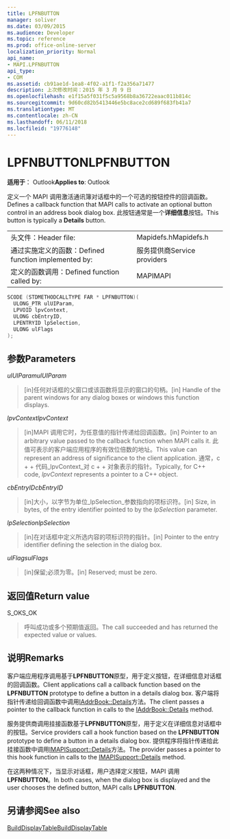```yaml
---
title: LPFNBUTTON
manager: soliver
ms.date: 03/09/2015
ms.audience: Developer
ms.topic: reference
ms.prod: office-online-server
localization_priority: Normal
api_name:
- MAPI.LPFNBUTTON
api_type:
- COM
ms.assetid: cb91ae1d-1ea8-4f02-a1f1-f2a356a71477
description: 上次修改时间：2015 年 3 月 9 日
ms.openlocfilehash: e1f15a5f031f5c5a9568b8a36722eaac011b814c
ms.sourcegitcommit: 9d60cd82b5413446e5bc8ace2cd689f683fb41a7
ms.translationtype: MT
ms.contentlocale: zh-CN
ms.lasthandoff: 06/11/2018
ms.locfileid: "19776148"
---
```

# <a name="lpfnbutton"></a><span data-ttu-id="be924-103">LPFNBUTTON</span><span class="sxs-lookup"><span data-stu-id="be924-103">LPFNBUTTON</span></span>

  
  
<span data-ttu-id="be924-104">**适用于**： Outlook</span><span class="sxs-lookup"><span data-stu-id="be924-104">**Applies to**: Outlook</span></span> 
  
<span data-ttu-id="be924-105">定义一个 MAPI 调用激活通讯簿对话框中的一个可选的按钮控件的回调函数。</span><span class="sxs-lookup"><span data-stu-id="be924-105">Defines a callback function that MAPI calls to activate an optional button control in an address book dialog box.</span></span> <span data-ttu-id="be924-106">此按钮通常是一个**详细信息**按钮。</span><span class="sxs-lookup"><span data-stu-id="be924-106">This button is typically a **Details** button.</span></span> 
  
|||
|:-----|:-----|
|<span data-ttu-id="be924-107">头文件：</span><span class="sxs-lookup"><span data-stu-id="be924-107">Header file:</span></span>  <br/> |<span data-ttu-id="be924-108">Mapidefs.h</span><span class="sxs-lookup"><span data-stu-id="be924-108">Mapidefs.h</span></span>  <br/> |
|<span data-ttu-id="be924-109">通过实施定义的函数：</span><span class="sxs-lookup"><span data-stu-id="be924-109">Defined function implemented by:</span></span>  <br/> |<span data-ttu-id="be924-110">服务提供商</span><span class="sxs-lookup"><span data-stu-id="be924-110">Service providers</span></span>  <br/> |
|<span data-ttu-id="be924-111">定义的函数调用：</span><span class="sxs-lookup"><span data-stu-id="be924-111">Defined function called by:</span></span>  <br/> |<span data-ttu-id="be924-112">MAPI</span><span class="sxs-lookup"><span data-stu-id="be924-112">MAPI</span></span>  <br/> |
   
```cpp
SCODE (STDMETHODCALLTYPE FAR * LPFNBUTTON)(
  ULONG_PTR ulUIParam,
  LPVOID lpvContext,
  ULONG cbEntryID,
  LPENTRYID lpSelection,
  ULONG ulFlags
);
```

## <a name="parameters"></a><span data-ttu-id="be924-113">参数</span><span class="sxs-lookup"><span data-stu-id="be924-113">Parameters</span></span>

 <span data-ttu-id="be924-114">_ulUIParam_</span><span class="sxs-lookup"><span data-stu-id="be924-114">_ulUIParam_</span></span>
  
> <span data-ttu-id="be924-115">[in]任何对话框的父窗口或该函数将显示的窗口的句柄。</span><span class="sxs-lookup"><span data-stu-id="be924-115">[in] Handle of the parent windows for any dialog boxes or windows this function displays.</span></span>
    
 <span data-ttu-id="be924-116">_lpvContext_</span><span class="sxs-lookup"><span data-stu-id="be924-116">_lpvContext_</span></span>
  
> <span data-ttu-id="be924-117">[in]MAPI 调用它时，为任意值的指针传递给回调函数。</span><span class="sxs-lookup"><span data-stu-id="be924-117">[in] Pointer to an arbitrary value passed to the callback function when MAPI calls it.</span></span> <span data-ttu-id="be924-118">此值可表示的客户端应用程序的有效位倍数的地址。</span><span class="sxs-lookup"><span data-stu-id="be924-118">This value can represent an address of significance to the client application.</span></span> <span data-ttu-id="be924-119">通常，c + + 代码_lpvContext_对 c + + 对象表示的指针。</span><span class="sxs-lookup"><span data-stu-id="be924-119">Typically, for C++ code,  _lpvContext_ represents a pointer to a C++ object.</span></span> 
    
 <span data-ttu-id="be924-120">_cbEntryID_</span><span class="sxs-lookup"><span data-stu-id="be924-120">_cbEntryID_</span></span>
  
> <span data-ttu-id="be924-121">[in]大小，以字节为单位_lpSelection_参数指向的项标识符。</span><span class="sxs-lookup"><span data-stu-id="be924-121">[in] Size, in bytes, of the entry identifier pointed to by the  _lpSelection_ parameter.</span></span> 
    
 <span data-ttu-id="be924-122">_lpSelection_</span><span class="sxs-lookup"><span data-stu-id="be924-122">_lpSelection_</span></span>
  
> <span data-ttu-id="be924-123">[in]在对话框中定义所选内容的项标识符的指针。</span><span class="sxs-lookup"><span data-stu-id="be924-123">[in] Pointer to the entry identifier defining the selection in the dialog box.</span></span>
    
 <span data-ttu-id="be924-124">_ulFlags_</span><span class="sxs-lookup"><span data-stu-id="be924-124">_ulFlags_</span></span>
  
> <span data-ttu-id="be924-125">[in]保留;必须为零。</span><span class="sxs-lookup"><span data-stu-id="be924-125">[in] Reserved; must be zero.</span></span>
    
## <a name="return-value"></a><span data-ttu-id="be924-126">返回值</span><span class="sxs-lookup"><span data-stu-id="be924-126">Return value</span></span>

<span data-ttu-id="be924-127">S_OK</span><span class="sxs-lookup"><span data-stu-id="be924-127">S_OK</span></span> 
  
> <span data-ttu-id="be924-128">呼叫成功或多个预期值返回。</span><span class="sxs-lookup"><span data-stu-id="be924-128">The call succeeded and has returned the expected value or values.</span></span>
    
## <a name="remarks"></a><span data-ttu-id="be924-129">说明</span><span class="sxs-lookup"><span data-stu-id="be924-129">Remarks</span></span>

<span data-ttu-id="be924-130">客户端应用程序调用基于**LPFNBUTTON**原型，用于定义按钮，在详细信息对话框的回调函数。</span><span class="sxs-lookup"><span data-stu-id="be924-130">Client applications call a callback function based on the **LPFNBUTTON** prototype to define a button in a details dialog box.</span></span> <span data-ttu-id="be924-131">客户端将指针传递给回调函数中调用[IAddrBook::Details](iaddrbook-details.md)方法。</span><span class="sxs-lookup"><span data-stu-id="be924-131">The client passes a pointer to the callback function in calls to the [IAddrBook::Details](iaddrbook-details.md) method.</span></span> 
  
<span data-ttu-id="be924-132">服务提供商调用挂接函数基于**LPFNBUTTON**原型，用于定义在详细信息对话框中的按钮。</span><span class="sxs-lookup"><span data-stu-id="be924-132">Service providers call a hook function based on the **LPFNBUTTON** prototype to define a button in a details dialog box.</span></span> <span data-ttu-id="be924-133">提供程序将指针传递给此挂接函数中调用[IMAPISupport::Details](imapisupport-details.md)方法。</span><span class="sxs-lookup"><span data-stu-id="be924-133">The provider passes a pointer to this hook function in calls to the [IMAPISupport::Details](imapisupport-details.md) method.</span></span> 
  
<span data-ttu-id="be924-134">在这两种情况下，当显示对话框，用户选择定义按钮，MAPI 调用**LPFNBUTTON**。</span><span class="sxs-lookup"><span data-stu-id="be924-134">In both cases, when the dialog box is displayed and the user chooses the defined button, MAPI calls **LPFNBUTTON**.</span></span> 
  
## <a name="see-also"></a><span data-ttu-id="be924-135">另请参阅</span><span class="sxs-lookup"><span data-stu-id="be924-135">See also</span></span>



[<span data-ttu-id="be924-136">BuildDisplayTable</span><span class="sxs-lookup"><span data-stu-id="be924-136">BuildDisplayTable</span></span>](builddisplaytable.md)

